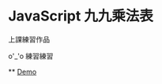 # JavaScript 九九乘法表

上課練習作品

o'_'o 練習練習

** [Demo](http://jimmy010679.github.io/Multiplication/example.html)
